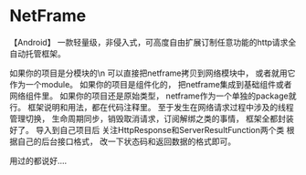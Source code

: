 # NetFrame
【Android】
一款轻量级，非侵入式，可高度自由扩展订制任意功能的http请求全自动托管框架。

如果你的项目是分模块的\n
可以直接把netframe拷贝到网络模块中，
或者就用它作为一个module。
如果你的项目是组件化的，
把netframe集成到基础组件或者网络组件里。
如果你的项目还是原始类型，
netframe作为一个单独的package就行。
框架说明和用法，都在代码注释里。
至于发生在网络请求过程中涉及的线程管理切换，
生命周期同步，销毁取消请求，订阅解绑之类的事情，
框架全都封装好了。
导入到自己项目后
关注HttpResponse和ServerResultFunction两个类
根据自己的后台接口格式，
改一下状态码和返回数据的格式即可。

用过的都说好....

